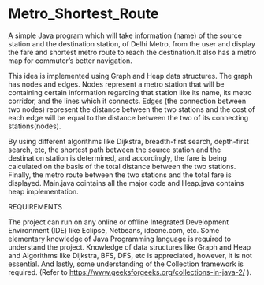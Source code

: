 # Metro_Shortest_Route
A simple Java program which will take information (name) of the source station and the destination station, of Delhi Metro, from the user and display the fare and shortest metro route to reach the destination.It also has a metro map for commuter’s better navigation.

This idea is implemented using Graph and Heap data structures. The graph has nodes and edges. Nodes represent a metro station that will be containing certain information regarding that station like its name, its metro corridor, and the lines which it connects. Edges (the connection between two nodes) represent the distance between the two stations and the cost of each edge will be equal to the distance between the two of its connecting stations(nodes).

By using different algorithms like Dijkstra, breadth-first search, depth-first search, etc, the shortest path between the source station and the destination station is determined, and accordingly, the fare is being calculated on the basis of the total distance between the two stations. Finally, the metro route between the two stations and the total fare is displayed.
Main.java cointains all the major code and Heap.java contains heap implementation.

REQUIREMENTS

The project can run on any online or offline Integrated Development Environment (IDE) like Eclipse, Netbeans, ideone.com, etc. Some elementary knowledge of Java Programming language is required to understand the project. Knowledge of data structures like Graph and Heap and Algorithms like Dijkstra, BFS, DFS, etc is appreciated, however, it is not essential. And lastly, some understanding of the Collection framework is required. (Refer to https://www.geeksforgeeks.org/collections-in-java-2/ ).
